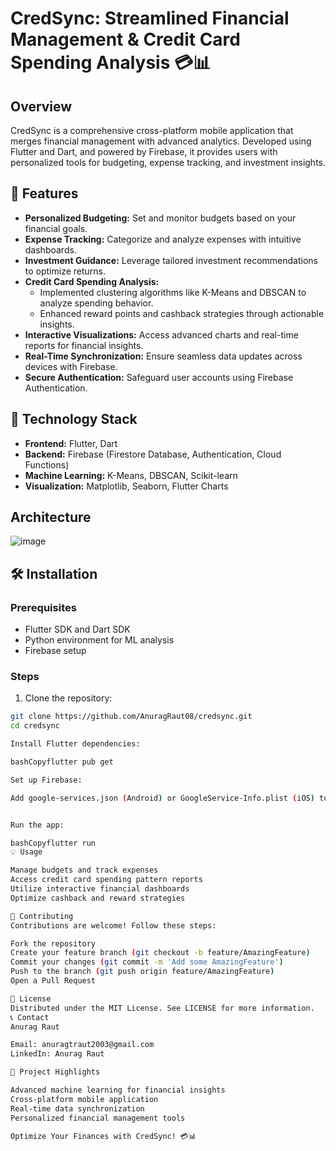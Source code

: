 # CredSync: Streamlined Financial Management & Credit Card Spending Analysis 💳📊

## Overview

CredSync is a comprehensive cross-platform mobile application that merges financial management with advanced analytics. Developed using Flutter and Dart, and powered by Firebase, it provides users with personalized tools for budgeting, expense tracking, and investment insights.

## 🌟 Features

* **Personalized Budgeting:** Set and monitor budgets based on your financial goals.
* **Expense Tracking:** Categorize and analyze expenses with intuitive dashboards.
* **Investment Guidance:** Leverage tailored investment recommendations to optimize returns.
* **Credit Card Spending Analysis:**
   * Implemented clustering algorithms like K-Means and DBSCAN to analyze spending behavior.
   * Enhanced reward points and cashback strategies through actionable insights.
* **Interactive Visualizations:** Access advanced charts and real-time reports for financial insights.
* **Real-Time Synchronization:** Ensure seamless data updates across devices with Firebase.
* **Secure Authentication:** Safeguard user accounts using Firebase Authentication.

## 🚀 Technology Stack

* **Frontend:** Flutter, Dart
* **Backend:** Firebase (Firestore Database, Authentication, Cloud Functions)
* **Machine Learning:** K-Means, DBSCAN, Scikit-learn
* **Visualization:** Matplotlib, Seaborn, Flutter Charts

## Architecture
![image](https://github.com/user-attachments/assets/4915bc21-d71e-4e28-ac66-202e1033a992)


## 🛠 Installation

### Prerequisites
* Flutter SDK and Dart SDK
* Python environment for ML analysis
* Firebase setup

### Steps
1. Clone the repository:
```bash
git clone https://github.com/AnuragRaut08/credsync.git
cd credsync

Install Flutter dependencies:

bashCopyflutter pub get

Set up Firebase:

Add google-services.json (Android) or GoogleService-Info.plist (iOS) to the project


Run the app:

bashCopyflutter run
💡 Usage

Manage budgets and track expenses
Access credit card spending pattern reports
Utilize interactive financial dashboards
Optimize cashback and reward strategies

🤝 Contributing
Contributions are welcome! Follow these steps:

Fork the repository
Create your feature branch (git checkout -b feature/AmazingFeature)
Commit your changes (git commit -m 'Add some AmazingFeature')
Push to the branch (git push origin feature/AmazingFeature)
Open a Pull Request

📜 License
Distributed under the MIT License. See LICENSE for more information.
📞 Contact
Anurag Raut

Email: anuragtraut2003@gmail.com
LinkedIn: Anurag Raut

🌈 Project Highlights

Advanced machine learning for financial insights
Cross-platform mobile application
Real-time data synchronization
Personalized financial management tools

Optimize Your Finances with CredSync! 💳📊
